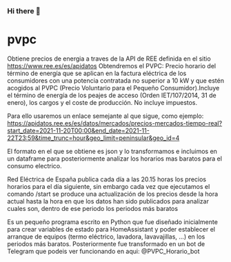 ### Hi there 👋

<!--
**pepeherr/pvpc** is a ✨ _special_ ✨ repository because its `README.md` (this file) appears on your GitHub profile.

Here are some ideas to get you started:

- 🔭 I’m currently working on ...
- 🌱 I’m currently learning ...
- 👯 I’m looking to collaborate on ...
- 🤔 I’m looking for help with ...
- 💬 Ask me about ...
- 📫 How to reach me: ...
- 😄 Pronouns: ...
- ⚡ Fun fact: ...
-->
# pvpc
Obtiene precios de energia a traves de la API de REE definida en el sitio
https://www.ree.es/es/apidatos
Obtendremos el PVPC: Precio horario del término de energía que se aplican en la factura eléctrica
de los consumidores con una potencia contratada no superior a 10 kW y que estén acogidos
al PVPC (Precio Voluntario para el Pequeño Consumidor).Incluye el término de energía de
los peajes de acceso (Orden IET/107/2014, 31 de enero), los cargos y el coste de producción.
No incluye impuestos.

Para ello usaremos un enlace semejante al que sigue, como ejemplo:
https://apidatos.ree.es/es/datos/mercados/precios-mercados-tiempo-real?start_date=2021-11-20T00:00&end_date=2021-11-22T23:59&time_trunc=hour&geo_limit=peninsular&geo_id=4

El formato en el que se obtiene es json y lo transformamos e incluimos en un dataframe
para posteriormente analizar los horarios mas baratos para el consumo electrico.

Red Eléctrica de España publica cada día a las 20.15 horas los precios horarios para el día siguiente, sin embargo cada vez que ejecutamos el comando /start se produce una actualización de los precios desde la hora actual hasta la hora en que los datos han sido publicados para analizar cuales son, dentro de ese periodo los periodos más baratos

Es un pequeño programa escrito en Python que fue diseñado inicialmente para crear variables de estado para HomeAssistant y poder establecer el arranque de equipos (termo eléctrico, lavadora, lavavajillas, ...) en los periodos más baratos.
Posteriormente fue transformado en un bot de Telegram que podeis ver funcionando en aqui: @PVPC_Horario_bot
